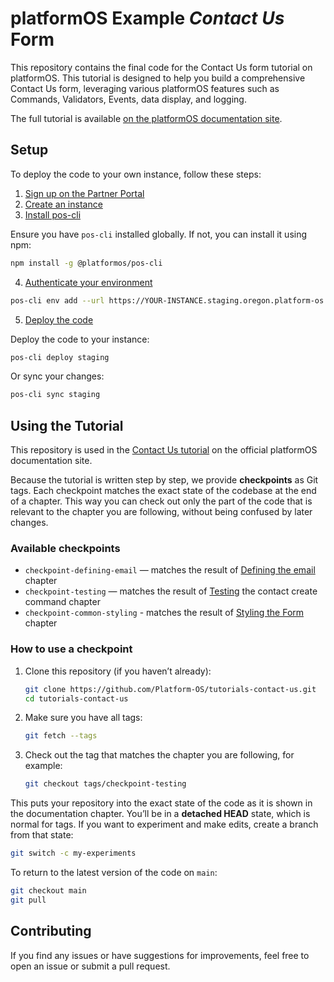 # platformOS Example _Contact Us_ Form

This repository contains the final code for the Contact Us form tutorial on platformOS. This tutorial is designed to help you build a comprehensive Contact Us form, leveraging various platformOS features such as Commands, Validators, Events, data display, and logging.

The full tutorial is available [on the platformOS documentation site](https://documentation.platformos.com/get-started/contact-us-tutorial/).

## Setup

To deploy the code to your own instance, follow these steps:

1. [Sign up on the Partner Portal](https://documentation.platformos.com/get-started/installation-and-configuration/#sign-up-on-the-partner-portal)
2. [Create an instance](https://documentation.platformos.com/get-started/installation-and-configuration/#create-an-instance)
3. [Install pos-cli](https://documentation.platformos.com/get-started/installation-and-configuration/#install-pos-cli)

Ensure you have `pos-cli` installed globally. If not, you can install it using npm:

```bash
npm install -g @platformos/pos-cli
```

4. [Authenticate your environment](https://documentation.platformos.com/get-started/working-with-the-code-and-files/#authenticate-your-environment)

```bash
pos-cli env add --url https://YOUR-INSTANCE.staging.oregon.platform-os.com staging
```

5. [Deploy the code](https://documentation.platformos.com/get-started/working-with-the-code-and-files/#upload-your-code-to-an-instance)

Deploy the code to your instance:

```bash
pos-cli deploy staging
```

Or sync your changes:

```bash
pos-cli sync staging
```

## Using the Tutorial

This repository is used in the [Contact Us tutorial](https://documentation.platformos.com/get-started/contact-us-tutorial) on the official platformOS documentation site.

Because the tutorial is written step by step, we provide **checkpoints** as Git tags. Each checkpoint matches the exact state of the codebase at the end of a chapter. This way you can check out only the part of the code that is relevant to the chapter you are following, without being confused by later changes.

### Available checkpoints

* `checkpoint-defining-email` — matches the result of [Defining the email](https://documentation.platformos.com/get-started/contact-us-tutorial/defining-the-email) chapter
* `checkpoint-testing` — matches the result of [Testing](https://documentation.platformos.com/get-started/contact-us-tutorial/testing-contact-create-command) the contact create command chapter
* `checkpoint-common-styling` - matches the result of [Styling the Form](https://documentation.platformos.com/get-started/contact-us-tutorial/using-common-styling) chapter

### How to use a checkpoint

1. Clone this repository (if you haven’t already):

   ```bash
   git clone https://github.com/Platform-OS/tutorials-contact-us.git
   cd tutorials-contact-us
   ```

2. Make sure you have all tags:

   ```bash
   git fetch --tags
   ```

3. Check out the tag that matches the chapter you are following, for example:

   ```bash
   git checkout tags/checkpoint-testing
   ```

This puts your repository into the exact state of the code as it is shown in the documentation chapter.
You’ll be in a **detached HEAD** state, which is normal for tags. If you want to experiment and make edits, create a branch from that state:

```bash
git switch -c my-experiments
```

To return to the latest version of the code on `main`:

```bash
git checkout main
git pull
```

## Contributing

If you find any issues or have suggestions for improvements, feel free to open an issue or submit a pull request.
